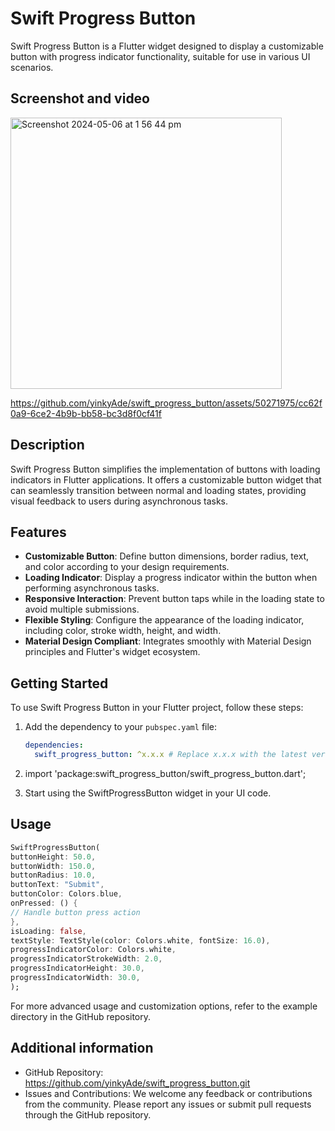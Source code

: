 # Swift Progress Button

Swift Progress Button is a Flutter widget designed to display a customizable button with progress indicator functionality, suitable for use in various UI scenarios.



## Screenshot and video

<img width="434" alt="Screenshot 2024-05-06 at 1 56 44 pm" src="https://github.com/yinkyAde/swift_progress_button/assets/50271975/3885d767-c835-4d4a-984c-aa4b91ea67b2">  



https://github.com/yinkyAde/swift_progress_button/assets/50271975/cc62f0a9-6ce2-4b9b-bb58-bc3d8f0cf41f




## Description

Swift Progress Button simplifies the implementation of buttons with loading indicators in Flutter applications. It offers a customizable button widget that can seamlessly transition between normal and loading states, providing visual feedback to users during asynchronous tasks.


## Features

- **Customizable Button**: Define button dimensions, border radius, text, and color according to your design requirements.
- **Loading Indicator**: Display a progress indicator within the button when performing asynchronous tasks.
- **Responsive Interaction**: Prevent button taps while in the loading state to avoid multiple submissions.
- **Flexible Styling**: Configure the appearance of the loading indicator, including color, stroke width, height, and width.
- **Material Design Compliant**: Integrates smoothly with Material Design principles and Flutter's widget ecosystem.


## Getting Started

To use Swift Progress Button in your Flutter project, follow these steps:

1. Add the dependency to your `pubspec.yaml` file:

   ```yaml
   dependencies:
     swift_progress_button: ^x.x.x # Replace x.x.x with the latest version
2. import 'package:swift_progress_button/swift_progress_button.dart';
3. Start using the SwiftProgressButton widget in your UI code.


## Usage

```dart
SwiftProgressButton(
buttonHeight: 50.0,
buttonWidth: 150.0,
buttonRadius: 10.0,
buttonText: "Submit",
buttonColor: Colors.blue,
onPressed: () {
// Handle button press action
},
isLoading: false,
textStyle: TextStyle(color: Colors.white, fontSize: 16.0),
progressIndicatorColor: Colors.white,
progressIndicatorStrokeWidth: 2.0,
progressIndicatorHeight: 30.0,
progressIndicatorWidth: 30.0,
);
```
For more advanced usage and customization options, refer to the example directory in the GitHub repository.

## Additional information

* GitHub Repository: https://github.com/yinkyAde/swift_progress_button.git
* Issues and Contributions: We welcome any feedback or contributions from the community. Please report any issues or submit pull requests through the GitHub repository.

